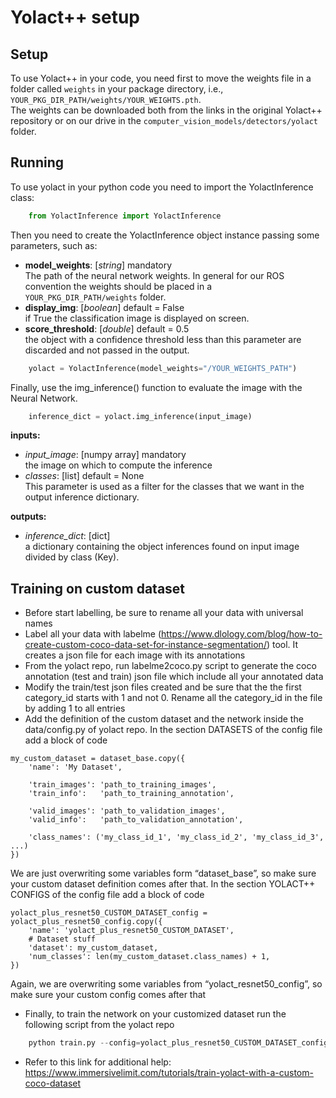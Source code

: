 
# Yolact++ setup

## Setup
To use Yolact++ in your code, you need first to move the weights file in a folder called ```weights``` in your package
directory, i.e., ```YOUR_PKG_DIR_PATH/weights/YOUR_WEIGHTS.pth```. \
The weights can be downloaded both from the links in the original Yolact++ repository or on our drive in the
```computer_vision_models/detectors/yolact``` folder.

## Running
To use yolact in  your python code you need to import the YolactInference class:
``` python
    from YolactInference import YolactInference
```
Then you need to create the YolactInference object instance passing some parameters, such as:
- **model_weights**: [_string_] mandatory\
The path of the neural network weights. In general for our ROS convention the weights should be placed in a
 ```YOUR_PKG_DIR_PATH/weights``` folder.
- **display_img**: [_boolean_] default = False\
if True the classification image is displayed on screen.
- **score_threshold**: [_double_] default = 0.5 \
the object with a confidence threshold less than this parameter are discarded and not passed in the output.
``` python
    yolact = YolactInference(model_weights="/YOUR_WEIGHTS_PATH")
```
Finally, use the img_inference() function to evaluate the image with the Neural Network.
``` python
    inference_dict = yolact.img_inference(input_image)
```
**inputs:**

- _input_image_: [numpy array] mandatory\
the image on which to compute the inference
- _classes_: [list] default = None \
This parameter is used as a filter for the classes that we want in the output inference dictionary.

**outputs:**
- _inference_dict_: [dict] \
a dictionary containing the object inferences found on input image divided by class (Key).

## Training on custom dataset
* Before start labelling, be sure to rename all your data with universal names 
* Label all your data with labelme (https://www.dlology.com/blog/how-to-create-custom-coco-data-set-for-instance-segmentation/) tool. It creates a json file for each image with its annotations
* From the yolact repo, run labelme2coco.py script to generate the coco annotation (test and train) json file which include all your annotated data
* Modify the train/test json files created and be sure that the the first category_id starts with 1 and not 0. Rename all the category_id in the file by adding 1 to all entries 
* Add the definition of the custom dataset and the network inside the data/config.py of yolact repo. In the section DATASETS of the config file add a block of code 
```
my_custom_dataset = dataset_base.copy({
    'name': 'My Dataset',

    'train_images': 'path_to_training_images',
    'train_info':   'path_to_training_annotation',

    'valid_images': 'path_to_validation_images',
    'valid_info':   'path_to_validation_annotation',

    'class_names': ('my_class_id_1', 'my_class_id_2', 'my_class_id_3', ...)
})
```
We are just overwriting some variables form “dataset_base”, so make sure your custom dataset definition comes after that. In the section YOLACT++ CONFIGS of the config file add a block of code 
```
yolact_plus_resnet50_CUSTOM_DATASET_config = yolact_plus_resnet50_config.copy({
    'name': 'yolact_plus_resnet50_CUSTOM_DATASET',
    # Dataset stuff
    'dataset': my_custom_dataset,
    'num_classes': len(my_custom_dataset.class_names) + 1,
})
```
Again, we are overwriting some variables from “yolact_resnet50_config”, so make sure your custom config comes after that
* Finally, to train the network on your customized dataset run the following script from the yolact repo
``` python
    python train.py --config=yolact_plus_resnet50_CUSTOM_DATASET_config
```
* Refer to this link for additional help: https://www.immersivelimit.com/tutorials/train-yolact-with-a-custom-coco-dataset
